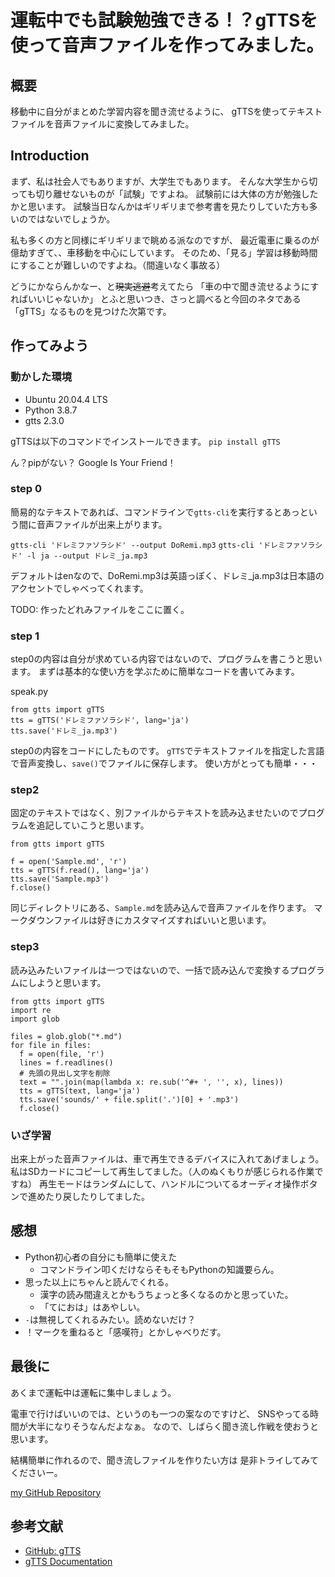 # 運転中でも試験勉強できる！？gTTSを使って音声ファイルを作ってみました。
## 概要
移動中に自分がまとめた学習内容を聞き流せるように、
gTTSを使ってテキストファイルを音声ファイルに変換してみました。

## Introduction
まず、私は社会人でもありますが、大学生でもあります。
そんな大学生から切っても切り離せないものが「試験」ですよね。
試験前には大体の方が勉強したかと思います。
試験当日なんかはギリギリまで参考書を見たりしていた方も多いのではないでしょうか。

私も多くの方と同様にギリギリまで眺める派なのですが、
最近電車に乗るのが億劫すぎて、、車移動を中心にしています。
そのため、「見る」学習は移動時間にすることが難しいのですよね。（間違いなく事故る）

どうにかならんかなー、と~~現実逃避~~考えてたら
「車の中で聞き流せるようにすればいいじゃないか」
とふと思いつき、さっと調べると今回のネタである「gTTS」なるものを見つけた次第です。

## 作ってみよう
### 動かした環境
- Ubuntu 20.04.4 LTS
- Python 3.8.7
- gtts 2.3.0

gTTSは以下のコマンドでインストールできます。
`pip install gTTS`

ん？pipがない？ Google Is Your Friend！

### step 0
簡易的なテキストであれば、コマンドラインで`gtts-cli`を実行するとあっという間に音声ファイルが出来上がります。

`gtts-cli 'ドレミファソラシド' --output DoRemi.mp3`
`gtts-cli 'ドレミファソラシド' -l ja --output ドレミ_ja.mp3`

デフォルトはenなので、DoRemi.mp3は英語っぽく、ドレミ_ja.mp3は日本語のアクセントでしゃべってくれます。

TODO: 作ったどれみファイルをここに置く。

### step 1
step0の内容は自分が求めている内容ではないので、プログラムを書こうと思います。
まずは基本的な使い方を学ぶために簡単なコードを書いてみます。

speak.py
```
from gtts import gTTS
tts = gTTS('ドレミファソラシド', lang='ja')
tts.save('ドレミ_ja.mp3')
```
step0の内容をコードにしたものです。
`gTTS`でテキストファイルを指定した言語で音声変換し、`save()`でファイルに保存します。
使い方がとっても簡単・・・

### step2
固定のテキストではなく、別ファイルからテキストを読み込ませたいのでプログラムを追記していこうと思います。

```
from gtts import gTTS

f = open('Sample.md', 'r')
tts = gTTS(f.read(), lang='ja')
tts.save('Sample.mp3')
f.close()
```
同じディレクトリにある、`Sample.md`を読み込んで音声ファイルを作ります。
マークダウンファイルは好きにカスタマイズすればいいと思います。

### step3
読み込みたいファイルは一つではないので、一括で読み込んで変換するプログラムにしようと思います。
```
from gtts import gTTS
import re
import glob

files = glob.glob("*.md")
for file in files:
  f = open(file, 'r')
  lines = f.readlines()
  # 先頭の見出し文字を削除
  text = "".join(map(lambda x: re.sub('^#+ ', '', x), lines))
  tts = gTTS(text, lang='ja')
  tts.save('sounds/' + file.split('.')[0] + '.mp3')
  f.close()
```





### いざ学習
出来上がった音声ファイルは、車で再生できるデバイスに入れてあげましょう。
私はSDカードにコピーして再生してました。（人のぬくもりが感じられる作業ですね）
再生モードはランダムにして、ハンドルについてるオーディオ操作ボタンで進めたり戻したりしてました。

## 感想
- Python初心者の自分にも簡単に使えた
  - コマンドライン叩くだけならそもそもPythonの知識要らん。
- 思った以上にちゃんと読んでくれる。
  - 漢字の読み間違えとかもうちょっと多くなるのかと思っていた。
  - 「てにおは」はあやしい。
- `-`は無視してくれるみたい。読めないだけ？
- ！マークを重ねると「感嘆符」とかしゃべりだす。

## 最後に
あくまで運転中は運転に集中しましょう。

電車で行けばいいのでは、というのも一つの案なのですけど、
SNSやってる時間が大半になりそうなんだよなぁ。
なので、しばらく聞き流し作戦を使おうと思います。

結構簡単に作れるので、聞き流しファイルを作りたい方は
是非トライしてみてくださいー。

[my GitHub Repository](https://github.com/tsakoff/speak_text)

## 参考文献
- [GitHub: gTTS](https://github.com/pndurette/gTTS)
- [gTTS Documentation](https://gtts.readthedocs.io/en/latest/index.html)



